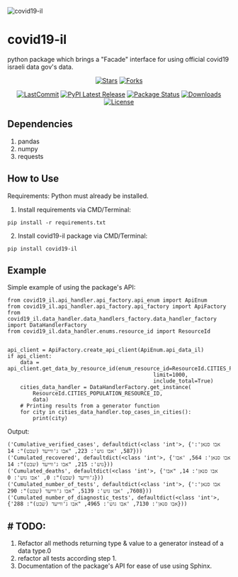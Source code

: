![covid19-il](https://raw.githubusercontent.com/natylaza89/covid19_il/main/pic/covid19_il_banner.png)

# covid19-il
python package which brings a "Facade" interface for using official covid19 israeli data gov's data.

<div align="center">

[![Stars](https://img.shields.io/github/stars/natylaza89/covid19-il?style=social)](https://pepy.tech/project/covid19-il)
[![Forks](https://img.shields.io/github/forks/natylaza89/covid19-il?style=social)](https://pepy.tech/project/covid19-il)

[![LastCommit](https://img.shields.io/github/last-commit/natylaza89/covid19-il/main)](https://pepy.tech/project/covid19-il)
[![PyPI Latest Release](https://img.shields.io/pypi/v/covid19-il.svg)](https://pypi.org/project/covid19-il/)
[![Package Status](https://img.shields.io/pypi/status/pandas.svg)](https://pypi.org/project/covid19-il/)
[![Downloads](https://img.shields.io/pypi/dm/covid19-il)](https://pepy.tech/project/covid19-il)
[![License](https://img.shields.io/pypi/l/covid19-il.svg)](https://github.com/natylaza89/covid19_il/blob/main/LICENSE)
</div>

## Dependencies
1. pandas
2. numpy
3. requests

## How to Use
Requirements: Python must already be installed.
1. Install requirements via CMD/Terminal:
```
pip install -r requirements.txt
```
2. Install covid19-il package via CMD/Terminal:
```
pip install covid19-il
```

## Example
Simple example of using the package's API:
```
from covid19_il.api_handler.api_factory.api_enum import ApiEnum
from covid19_il.api_handler.api_factory.api_factory import ApiFactory
from covid19_il.data_handler.data_handlers_factory.data_handler_factory import DataHandlerFactory
from covid19_il.data_handler.enums.resource_id import ResourceId


api_client = ApiFactory.create_api_client(ApiEnum.api_data_il)
if api_client:
    data = api_client.get_data_by_resource_id(enum_resource_id=ResourceId.CITIES_POPULATION_RESOURCE_ID,
                                              limit=1000,
                                              include_total=True)
    cities_data_handler = DataHandlerFactory.get_instance(
        ResourceId.CITIES_POPULATION_RESOURCE_ID,
        data)
    # Printing results from a generator function
    for city in cities_data_handler.top_cases_in_cities():
        print(city)

```

Output:
```
('Cumulative_verified_cases', defaultdict(<class 'int'>, {'אבו סנאן': 587, 'אבו גוש': 223, "אבו ג'ווייעד (שבט)": 14}))
('Cumulated_recovered', defaultdict(<class 'int'>, {'אבו סנאן': 564, 'אבו גוש': 215, "אבו ג'ווייעד (שבט)": 14}))
('Cumulated_deaths', defaultdict(<class 'int'>, {'אבו סנאן': 14, "אבו ג'ווייעד (שבט)": 0, 'אבו גוש': 0}))
('Cumulated_number_of_tests', defaultdict(<class 'int'>, {'אבו סנאן': 7608, 'אבו גוש': 5139, "אבו ג'ווייעד (שבט)": 290}))
('Cumulated_number_of_diagnostic_tests', defaultdict(<class 'int'>, {'אבו סנאן': 7130, 'אבו גוש': 4965, "אבו ג'ווייעד (שבט)": 288}))
```
## # TODO:
1. Refactor all methods returning type & value to a generator instead of a data type.0
2. refactor all tests according step 1.
2. Documentation of the package's API for ease of use using Sphinx.